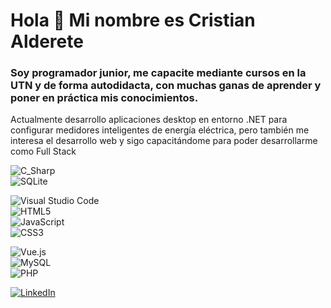 # Hola 👋 Mi nombre es Cristian Alderete
### Soy programador junior, me capacite mediante cursos en la UTN y de forma autodidacta, con muchas ganas de  aprender y poner en práctica mis conocimientos.
Actualmente  desarrollo aplicaciones desktop en entorno .NET para configurar medidores inteligentes de energía eléctrica, pero también me interesa el desarrollo web  y sigo capacitándome para poder desarrollarme como Full Stack

<!--
**catastones/catastones** is a ✨ _special_ ✨ repository because its `README.md` (this file) appears on your GitHub profile.

Here are some ideas to get you started:

- 🔭 I’m currently working on ...
- 🌱 I’m currently learning ...
- 👯 I’m looking to collaborate on ...
- 🤔 I’m looking for help with ...
- 💬 Ask me about ...
- 📫 How to reach me: ...
- 😄 Pronouns: ...
- ⚡ Fun fact: ...
-->

![C_Sharp](https://img.shields.io/badge/C_Sharp-239120?style=for-the-badge&logo=Sharp&logoColor=white&labelColor=101010)</br>
![SQLite](https://img.shields.io/badge/SQLite-003B57?style=for-the-badge&logo=SQLite&logoColor=white&labelColor=101010)</br>

![Visual Studio Code](https://img.shields.io/badge/Visual_Studio_Code-007ACC?style=for-the-badge&logo=visualstudiocode&logoColor=white&labelColor=101010)</br>
![HTML5](https://img.shields.io/badge/HTML5-E34F26?style=for-the-badge&logo=HTML5&logoColor=white&labelColor=101010)</br>
![JavaScript](https://img.shields.io/badge/JavaScript-F7DF1E?style=for-the-badge&logo=JavaScript&logoColor=white&labelColor=101010)</br>
![CSS3](https://img.shields.io/badge/CSS3-1572B6?style=for-the-badge&logo=CSS3&logoColor=white&labelColor=101010)</br>

![Vue.js](https://img.shields.io/badge/Vue.js-4FC08D?style=for-the-badge&logo=Vuetify&logoColor=white&labelColor=101010)</br>
![MySQL](https://img.shields.io/badge/MySQL-4479A1?style=for-the-badge&logo=MySQL&logoColor=white&labelColor=101010)</br>
![PHP](https://img.shields.io/badge/PHP-777BB4?style=for-the-badge&logo=PHP&logoColor=white&labelColor=101010)</br>




[![LinkedIn](https://img.shields.io/badge/LinkedIn-Cristian_Alderete-0077B5?style=for-the-badge&logo=linkedin&logoColor=white&labelColor=101010)](https://linkedin.com/in/cristian-david-alderete-23617521)
